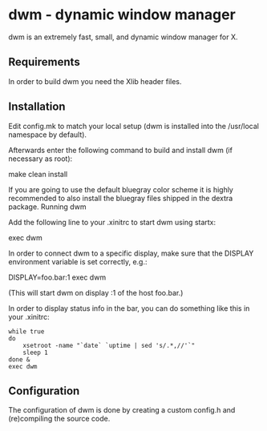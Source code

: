 # dwm - dynamic window manager

dwm is an extremely fast, small, and dynamic window manager for X.

## Requirements

In order to build dwm you need the Xlib header files.

## Installation

Edit config.mk to match your local setup (dwm is installed into the /usr/local namespace by default).

Afterwards enter the following command to build and install dwm (if necessary as root):

make clean install

If you are going to use the default bluegray color scheme it is highly recommended to also install the bluegray files shipped in the dextra package.
Running dwm

Add the following line to your .xinitrc to start dwm using startx:

exec dwm

In order to connect dwm to a specific display, make sure that the DISPLAY environment variable is set correctly, e.g.:

DISPLAY=foo.bar:1 exec dwm

(This will start dwm on display :1 of the host foo.bar.)

In order to display status info in the bar, you can do something like this in your .xinitrc:

```
while true
do
    xsetroot -name "`date` `uptime | sed 's/.*,//'`"
    sleep 1
done &
exec dwm
```

## Configuration

The configuration of dwm is done by creating a custom config.h and (re)compiling the source code.
